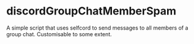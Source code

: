# discordGroupChatMemberSpam
A simple script that uses selfcord to send messages to all members of a group chat. Customisable to some extent.
